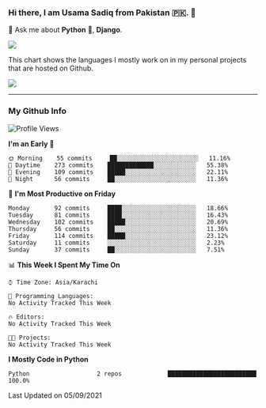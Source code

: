 ### Hi there, I am Usama Sadiq from Pakistan 🇵🇰. 👋

💬 Ask me about **Python** 🐍, **Django**. <!-- , Testing, Docker, Jenkins Automation, -->

<!--  
🗣 I love to talk about
  - Automating day-to-day stuff using Python
  - **Urdu Literature** 📚, **Anime** 💻, **Manga** 📜, **Light Novels** 📜, **Comics** 📱.  
-->

<img align="center" src="https://github-readme-stats.vercel.app/api?username=UsamaSadiq&custom_title=My Stats&show_icons=true&theme=dark&count_private=true&include_all_commits=true" />

This chart shows the languages I mostly work on in my personal projects that are hosted on Github.

<img align="center" src="https://github-readme-stats.vercel.app/api/top-langs/?username=UsamaSadiq&langs_count=10&layout=compact" />

--- 
### My Github Info
<!--START_SECTION:waka-->
![Profile Views](http://img.shields.io/badge/Profile%20Views-9-blue)

**I'm an Early 🐤** 

```text
🌞 Morning    55 commits     ██░░░░░░░░░░░░░░░░░░░░░░░   11.16% 
🌆 Daytime    273 commits    █████████████░░░░░░░░░░░░   55.38% 
🌃 Evening    109 commits    █████░░░░░░░░░░░░░░░░░░░░   22.11% 
🌙 Night      56 commits     ██░░░░░░░░░░░░░░░░░░░░░░░   11.36%

```
📅 **I'm Most Productive on Friday** 

```text
Monday       92 commits     ████░░░░░░░░░░░░░░░░░░░░░   18.66% 
Tuesday      81 commits     ████░░░░░░░░░░░░░░░░░░░░░   16.43% 
Wednesday    102 commits    █████░░░░░░░░░░░░░░░░░░░░   20.69% 
Thursday     56 commits     ██░░░░░░░░░░░░░░░░░░░░░░░   11.36% 
Friday       114 commits    █████░░░░░░░░░░░░░░░░░░░░   23.12% 
Saturday     11 commits     ░░░░░░░░░░░░░░░░░░░░░░░░░   2.23% 
Sunday       37 commits     ██░░░░░░░░░░░░░░░░░░░░░░░   7.51%

```


📊 **This Week I Spent My Time On** 

```text
⌚︎ Time Zone: Asia/Karachi

💬 Programming Languages: 
No Activity Tracked This Week

🔥 Editors: 
No Activity Tracked This Week

🐱‍💻 Projects: 
No Activity Tracked This Week

```

**I Mostly Code in Python** 

```text
Python                   2 repos             █████████████████████████   100.0%

```



 Last Updated on 05/09/2021
<!--END_SECTION:waka-->
<!--
**UsamaSadiq/UsamaSadiq** is a ✨ _special_ ✨ repository because its `README.md` (this file) appears on your GitHub profile.

Here are some ideas to get you started:

- 🔭 I’m currently working on ...
- 🌱 I’m currently learning ...
- 👯 I’m looking to collaborate on ...
- 🤔 I’m looking for help with ...
- 📫 How to reach me: ...
- 😄 Pronouns: ...
- ⚡ Fun fact: ...
-->
